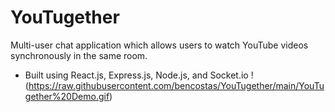 ﻿# YouTugether

Multi-user chat application which allows users to watch YouTube videos synchronously in the same room.
- Built using React.js, Express.js, Node.js, and Socket.io
!(https://raw.githubusercontent.com/bencostas/YouTugether/main/YouTugether%20Demo.gif)
